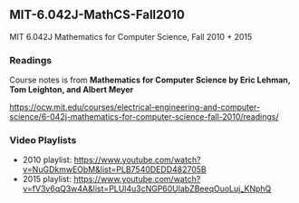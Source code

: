 ## MIT-6.042J-MathCS-Fall2010
MIT 6.042J Mathematics for Computer Science, Fall 2010 + 2015

### Readings
Course notes is from **Mathematics for Computer Science by Eric Lehman, Tom Leighton, and Albert Meyer**

https://ocw.mit.edu/courses/electrical-engineering-and-computer-science/6-042j-mathematics-for-computer-science-fall-2010/readings/

### Video Playlists
- 2010 playlist: https://www.youtube.com/watch?v=NuGDkmwEObM&list=PLB7540DEDD482705B
- 2015 playlist: https://www.youtube.com/watch?v=fV3v6qQ3w4A&list=PLUl4u3cNGP60UlabZBeeqOuoLuj_KNphQ

